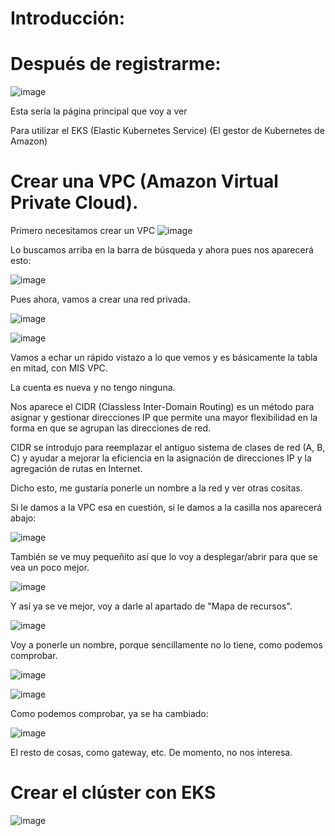 # Introducción:

# Después de registrarme:

![image](https://github.com/user-attachments/assets/ea9a69cd-3a75-4e78-a60f-6eef584edcb9)

Esta sería la página principal que voy a ver

Para utilizar el EKS (Elastic Kubernetes Service) (El gestor de Kubernetes de Amazon)

# Crear una VPC (Amazon Virtual Private Cloud).

Primero necesitamos crear un VPC
![image](https://github.com/user-attachments/assets/ef3f9767-8f10-490a-8936-84766311986d)

Lo buscamos arriba en la barra de búsqueda y ahora pues nos aparecerá esto:

![image](https://github.com/user-attachments/assets/9e2be0f1-5aac-4240-8634-e4da7a2ba5db)

Pues ahora, vamos a crear una red privada.

![image](https://github.com/user-attachments/assets/559070af-3c4b-4fc1-aaef-0a7d562932d7)

![image](https://github.com/user-attachments/assets/afa01a11-12d5-4545-9154-45f281ac1cd0)

Vamos a echar un rápido vistazo a lo que vemos y es básicamente la tabla en mitad, con MIS VPC.

La cuenta es nueva y no tengo ninguna.

Nos aparece el CIDR (Classless Inter-Domain Routing) es un método para asignar y gestionar direcciones IP que permite una mayor flexibilidad en la forma en que se agrupan las direcciones de red. 

CIDR se introdujo para reemplazar el antiguo sistema de clases de red (A, B, C) y ayudar a mejorar la eficiencia en la asignación de direcciones IP y la agregación de rutas en Internet.

Dicho esto, me gustaría ponerle un nombre a la red y ver otras cositas.

Si le damos a la VPC esa en cuestión, si le damos a la casilla nos aparecerá abajo:

![image](https://github.com/user-attachments/assets/90ee6f9a-a470-456d-ba18-06e6e034bbb5)

También se ve muy pequeñito así que lo voy a desplegar/abrir para que se vea un poco mejor.

![image](https://github.com/user-attachments/assets/5f2c4978-9ddf-4901-8628-c7a6b4867f7e)

Y así ya se ve mejor, voy a darle al apartado de "Mapa de recursos".

![image](https://github.com/user-attachments/assets/83b3882c-55eb-4821-b4cb-9e072456f81d)

Voy a ponerle un nombre, porque sencillamente no lo tiene, como podemos comprobar.

![image](https://github.com/user-attachments/assets/9bdd8e5e-ff4f-4839-ac80-2de82c232038)


![image](https://github.com/user-attachments/assets/f1a9d52e-8d80-4528-b736-312cf7a54e3b)

Como podemos comprobar, ya se ha cambiado:

![image](https://github.com/user-attachments/assets/cf2f678d-2574-41eb-840e-91c768a1725c)

El resto de cosas, como gateway, etc. De momento, no nos interesa.
# Crear el clúster con EKS
![image](https://github.com/user-attachments/assets/a9aaf45e-b7bc-4b05-bae7-b03663c48ce1)
